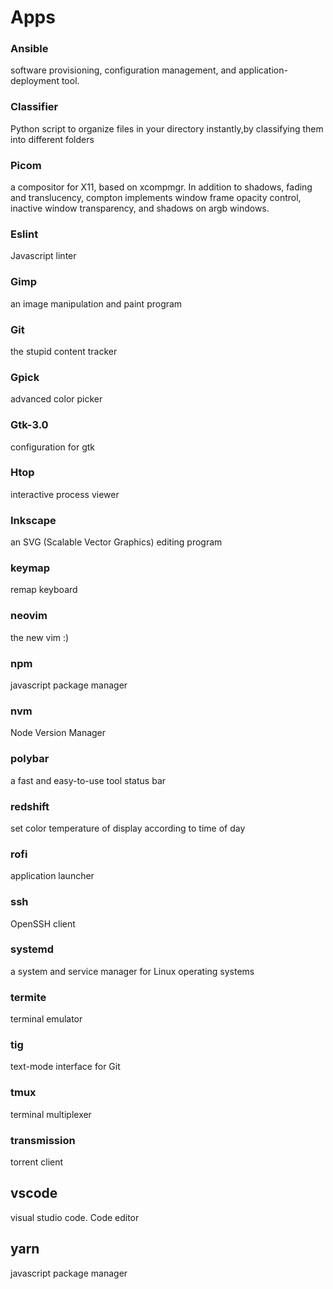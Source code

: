 # Apps


### Ansible

software provisioning, configuration management, and application-deployment tool.

### Classifier

Python script to organize files in your directory instantly,by classifying them into different
folders

### Picom

a compositor for X11, based on xcompmgr. In addition to shadows, fading and translucency, compton implements window frame opacity control, inactive window transparency, and shadows on argb windows.

### Eslint

Javascript linter

### Gimp

an image manipulation and paint program

### Git

the stupid content tracker

### Gpick

advanced color picker

### Gtk-3.0

configuration for gtk

### Htop

interactive process viewer

### Inkscape

an SVG (Scalable Vector Graphics) editing program

### keymap

remap keyboard

### neovim

the new vim :)

### npm

javascript package manager

### nvm

Node Version Manager

### polybar

a fast and easy-to-use tool status bar

### redshift

set color temperature of display according to time of day

### rofi

application launcher

### ssh

OpenSSH client

### systemd

a system and service manager for Linux operating systems

### termite

terminal emulator

### tig

text-mode interface for Git

### tmux

terminal multiplexer

### transmission

torrent client

## vscode

visual studio code. Code editor

## yarn

javascript package manager
